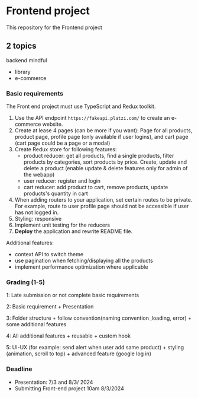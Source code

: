 # Frontend project

This repository for the Frontend project

## 2 topics

backend mindful

- library
- e-commerce

### Basic requirements

The Front end project must use TypeScript and Redux toolkit.

1. Use the API endpoint `https://fakeapi.platzi.com/` to create an e-commerce website.
2. Create at lease 4 pages (can be more if you want): Page for all products, product page, profile page (only available if user logins), and cart page (cart page could be a page or a modal)
3. Create Redux store for following features:
   - product reducer: get all products, find a single products, filter products by categories, sort products by price. Create, update and delete a product (enable update & delete features only for admin of the webapp)
   - user reducer: register and login
   - cart reducer: add product to cart, remove products, update products's quantity in cart
4. When adding routers to your application, set certain routes to be private. For example, route to user profile page should not be accessible if user has not logged in.
5. Styling: responsive
6. Implement unit testing for the reducers
7. **Deploy** the application and rewrite README file.

Additional features:

- context API to switch theme
- use pagination when fetching/displaying all the products
- implement performance optimization where applicable

### Grading (1-5)

1: Late submission or not complete basic requirements

2: Basic requirement + Presentation

3: Folder structure + follow convention(naming convention ,loading, error) + some additional features

4: All additional features + reusable + custom hook

5: UI-UX (for example: send alert when user add same product) + styling (animation, scroll to top) + advanced feature (google log in)

### Deadline

- Presentation: 7/3 and 8/3/ 2024
- Submitting Front-end project 10am 8/3/2024
